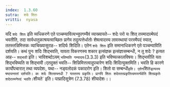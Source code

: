 ```yaml
---
index:  1.3.60
sutra:  शदेः शितः
vritti:  nyasa
---
```


यदि `शदेः शितः` इति व्यधिकरणे एते पञ्चम्यावित्यभ्युपगम्यैवं व्याख्यायते-- शदेः परो यः शित् तस्मादात्मेपदं भवतीति, तदा सार्वधातुकाश्रयत्वाच्छितः प्रागेव तदुत्पत्तेर्धातोः शेषत्वादस्य लावस्थायां परस्मैपदं स्यात्, ततस्तन्निमित्तकः व्याचिख्यासुराह-- शदिर्यः शिदिति। एतेन `शदेः शितः` इति समानाधिकरणे एते पञ्चम्याविति दर्शयति। कथं पुनः शदिः शिद्भवति, यावता विकरणस्य शकार इत्संज्ञक इत्संज्ञासम्बन्धी, न तु शदेः ? इत्यत आह-- `शद्भावी` इति। भाविशब्दोऽयम् `भविष्यति गम्यादयः`(3.3.3) इति भविष्यत्कालविषयः। शिद्भावीति यतः शिद्भविष्यति स शिद्भावी।एतदुक्तं भवति-- शिन्निमित्तत्वादुपचारेण शदिः शिदित्युक्तमिति। भवति हि कारणे कार्योपचारात् तथा व्यपदेशः, यथा-- नड्वलोदकं पकादरोग इति। शितो वा सम्बन्धी` इति। एतेन `शितः` इत्यस्य षष्ठ्यन्ततां दर्शयति। कः शदेः शित्सम्ब्नधी ? यस्तस्य प्रकृतिः। प्रागपि शितः शदेस्तत्प्रकृतित्वमस्त्येवेति शित्प्रकृतेः शदेरात्मनेपदं भवति। `शीयते` इति। पाघ्रादिसूत्रेण (7.3.78) शीयादेशः।।

